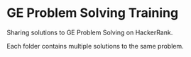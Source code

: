 # GE Problem Solving Training
Sharing solutions to GE Problem Solving on HackerRank.

Each folder contains multiple solutions to the same problem.

